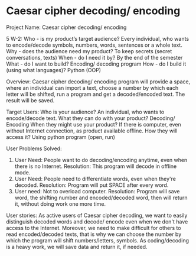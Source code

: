 # Caesar cipher decoding/ encoding

Project Name:
Caesar cipher decoding/ encoding

5 W-2:
Who - is my product’s target audience? Every individual, who wants to encode/decode symbols, numbers, words, sentences or a whole text.
Why - does the audience need my product? To keep secrets (secret conversations, texts)
When - do I need it by? By the end of the semester
What - do I want to build? Encoding/ decoding program
How - do I build it (using what languages)? Python (OOP)

Overview:
Caesar cipher decoding/ encoding program will provide a space, where an individual can import a text, choose a number by which each letter will be shifted, run a program and get a decoded/encoded text. The result will be saved.

Target Users:
Who is your audience? An individual, who wants to encode/decode text.
What they can do with your product? Decoding/ Encoding
When they might use your product? If there is computer, even without Internet connection, as product available offline.
How they will access it? Using python program (open, run)


User Problems Solved:
1. User Need: People want to do decoding/encoding anytime, even when there is no Internet.
Resolution: This program will decode in offline mode.
2. User Need: People need to differentiate words, even when they're decoded.
Resolution: Program will put SPACE after every word.
3. User need: Not to overload computer.
Resolution: Program will save word, the shifting number and encoded/decoded word, then will return it, without doing work one more time.


User stories:
As active users of Caesar cipher decoding, we want to easily distinguish decoded words and decode/ encode even when we don't have access to the Internet. Moreover, we need to make difficult for others to read encoded/decoded texts, that is why we can choose the number by which the program will shift numbers/letters, symbols. As coding/decoding is a heavy work, we will save data and return it, if needed.

